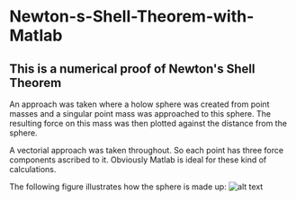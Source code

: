 # Newton-s-Shell-Theorem-with-Matlab
## This is a numerical proof of Newton's Shell Theorem
An approach was taken where a holow sphere was created from point masses and a singular point mass was approached to this sphere. The resulting force on this mass was then plotted against the distance from the sphere.

A vectorial approach was taken throughout. So each point has three force components ascribed to it. Obviously Matlab is ideal for these kind of calculations.

The following figure illustrates how the sphere is made up:
![alt text](https://github.com/kufbwxfiwy/Newton-s-Shell-Theorem-with-Matlab/images/sphere_elevation.png "Sphere from side")
